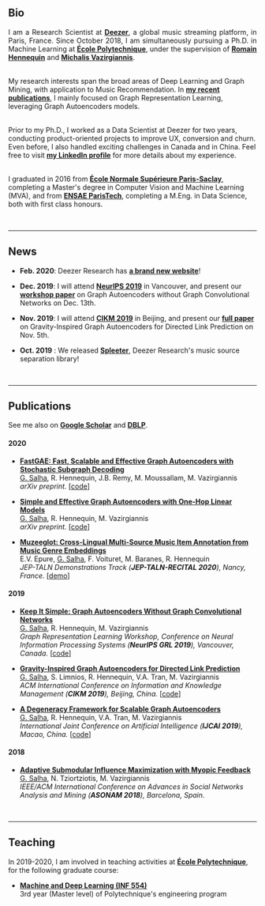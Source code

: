 ## Bio

<p style="text-align:justify">I am a Research Scientist at <a href="https://www.deezer.com"><b>Deezer</b></a>, a global music streaming platform, in Paris, France. Since October 2018, I am simultaneously pursuing a Ph.D. in Machine Learning at <a href="https://www.polytechnique.edu/en"><b>École Polytechnique</b></a>, under the supervision of <a href="https://scholar.google.fr/citations?user=IqPE_AUAAAAJ&hl=fr&authuser=1"><b>Romain Hennequin</b></a> and <a href="https://scholar.google.fr/citations?user=aWGJYcMAAAAJ&hl=fr&authuser=1"><b>Michalis Vazirgiannis</b></a>. <br><br>
  
My research interests span the broad areas of Deep Learning and Graph Mining, with application to Music Recommendation.
In <a href="https://scholar.google.fr/citations?hl=fr&authuser=1&user=BFT8u-oAAAAJ"><b>my recent publications</b></a>, I mainly focused on Graph Representation Learning, leveraging Graph Autoencoders models. <br><br>

Prior to my Ph.D., I worked as a Data Scientist at Deezer for two years, conducting product-oriented projects to improve UX, conversion and churn. Even before, I also handled exciting challenges in Canada and in China. Feel free to visit <a href="https://www.linkedin.com/in/salhaguillaume/"><b>my LinkedIn profile</b></a> for more details about my experience. <br><br>

I graduated in 2016 from <a href="http://math.ens-paris-saclay.fr/version-francaise/formations/master-mva/contenus-/master-mva-cours-2019-2020-161721.kjsp?RH=1242423437162"><b>École Normale Supérieure Paris-Saclay</b></a>, completing a Master's degree in Computer Vision and Machine Learning (MVA), and from <a href="https://www.ensae.fr/en/"><b>ENSAE ParisTech</b></a>, completing a M.Eng. in Data Science, both with first class honours. </p>

<br>

---

## News

- **Feb. 2020**: Deezer Research has **[a brand new website](https://research.deezer.com/)**!

- **Dec. 2019**: I will attend **[NeurIPS 2019](https://grlearning.github.io/)** in Vancouver, and present our **[workshop paper](https://arxiv.org/pdf/1910.00942.pdf)** on Graph Autoencoders without Graph Convolutional Networks on Dec. 13th.

- **Nov. 2019**: I will attend **[CIKM 2019](http://www.cikm2019.net/)** in Beijing, and present our **[full paper](https://arxiv.org/pdf/1905.09570.pdf)** on Gravity-Inspired Graph Autoencoders for Directed Link Prediction on Nov. 5th.

- **Oct. 2019** : We released **[Spleeter](https://github.com/deezer/spleeter)**, Deezer Research's music source separation library!
 
<br>

---

## Publications

See me also on **[Google Scholar](https://scholar.google.fr/citations?hl=fr&authuser=1&user=BFT8u-oAAAAJ)** and **[DBLP](https://dblp.org/pers/hd/s/Salha:Guillaume)**.

#### 2020

- **[FastGAE: Fast, Scalable and Effective Graph Autoencoders with Stochastic Subgraph Decoding](https://arxiv.org/pdf/2002.01910.pdf)**<br> <ins>G. Salha</ins>, R. Hennequin, J.B. Remy, M. Moussallam, M. Vazirgiannis <br> _arXiv preprint._ [[code](https://github.com/deezer/fastgae)]

- **[Simple and Effective Graph Autoencoders with One-Hop Linear Models](https://arxiv.org/pdf/2001.07614.pdf)**<br> <ins>G. Salha</ins>, R. Hennequin, M. Vazirgiannis <br> _arXiv preprint._ [[code](https://github.com/deezer/linear_graph_autoencoders)]

- **[Muzeeglot: Cross-Lingual Multi-Source Music Item Annotation from Music Genre Embeddings](https://jep-taln2020.loria.fr/articles-des-demos-jep-taln/)**<br> E.V. Epure, <ins>G. Salha</ins>, F. Voituret, M. Baranes, R. Hennequin <br> _JEP-TALN Demonstrations Track (**JEP-TALN-RECITAL 2020**),  Nancy, France._ [[demo](https://github.com/deezer/muzeeglot)]

#### 2019

- **[Keep It Simple: Graph Autoencoders Without Graph Convolutional Networks](https://arxiv.org/pdf/1910.00942.pdf)**<br> <ins>G. Salha</ins>, R. Hennequin, M. Vazirgiannis <br> _Graph Representation Learning Workshop, Conference on Neural Information Processing Systems (**NeurIPS GRL 2019**), Vancouver, Canada._ [[code](https://github.com/deezer/linear_graph_autoencoders)]

- **[Gravity-Inspired Graph Autoencoders for Directed Link Prediction](https://arxiv.org/pdf/1905.09570.pdf)** <br> <ins>G. Salha</ins>, S. Limnios, R. Hennequin, V.A. Tran, M. Vazirgiannis <br> _ACM International Conference on Information and Knowledge Management (**CIKM 2019**), Beijing, China._ [[code](https://github.com/deezer/gravity_graph_autoencoders)]

- **[A Degeneracy Framework for Scalable Graph Autoencoders](https://www.ijcai.org/proceedings/2019/0465.pdf)** <br> <ins>G. Salha</ins>, R. Hennequin, V.A. Tran, M. Vazirgiannis <br> _International Joint Conference on Artificial Intelligence (**IJCAI 2019**), Macao, China._ [[code](https://github.com/deezer/linear_graph_autoencoders)]

#### 2018

- **[Adaptive Submodular Influence Maximization with Myopic Feedback](https://arxiv.org/pdf/1704.06905.pdf)** <br> <ins>G. Salha</ins>, N. Tziortziotis, M. Vazirgiannis <br> _IEEE/ACM International Conference on Advances in Social Networks Analysis and Mining (**ASONAM 2018**), Barcelona, Spain._

<br>
 
---

## Teaching

In 2019-2020, I am involved in teaching activities at <a href="https://www.polytechnique.edu/en"><b>École Polytechnique</b></a>, for the following graduate course:

- **[Machine and Deep Learning (INF 554)](https://moodle.polytechnique.fr/course/search.php?search=inf554)** <br> 3rd year (Master level) of Polytechnique's engineering program 

